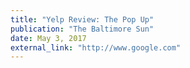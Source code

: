 ```yaml
---
title: "Yelp Review: The Pop Up"
publication: "The Baltimore Sun"
date: May 3, 2017
external_link: "http://www.google.com"
---
```

